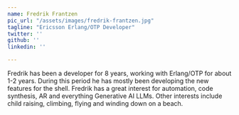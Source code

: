 ```yaml
---	
name: Fredrik Frantzen
pic_url: "/assets/images/fredrik-frantzen.jpg"
tagline: "Ericsson Erlang/OTP Developer"
twitter: ''
github: ''
linkedin: ''

---
```

Fredrik has been a developer for 8 years, working with Erlang/OTP for about 1-2 years. During this period he has mostly been developing the new features for the shell.
Fredrik has a great interest for automation, code synthesis, AR and everything Generative AI LLMs.
Other interests include child raising, climbing, flying and winding down on a beach.
